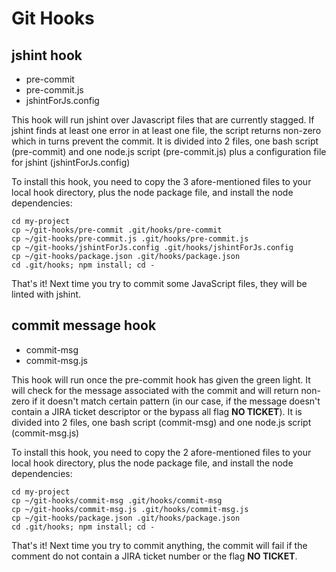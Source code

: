 # Git Hooks

## jshint hook

- pre-commit
- pre-commit.js
- jshintForJs.config

This hook will run jshint over Javascript files that are currently stagged. If jshint finds at least one error in at least one file, the script returns non-zero which in turns prevent the commit. It is divided into 2 files, one bash script (pre-commit) and one node.js script (pre-commit.js) plus a configuration file for jshint (jshintForJs.config)

To install this hook, you need to copy the 3 afore-mentioned files to your local hook directory, plus the node package file, and install the node dependencies:

```
cd my-project
cp ~/git-hooks/pre-commit .git/hooks/pre-commit
cp ~/git-hooks/pre-commit.js .git/hooks/pre-commit.js
cp ~/git-hooks/jshintForJs.config .git/hooks/jshintForJs.config
cp ~/git-hooks/package.json .git/hooks/package.json
cd .git/hooks; npm install; cd -

```
That's it! Next time you try to commit some JavaScript files, they will be linted with jshint.

## commit message hook

- commit-msg
- commit-msg.js

This hook will run once the pre-commit hook has given the green light. It will check for the message associated with the commit and will return non-zero if it doesn't match certain pattern (in our case, if the message doesn't contain a JIRA ticket descriptor or the bypass all flag __NO TICKET__). It is divided into 2 files, one bash script (commit-msg) and one node.js script (commit-msg.js)

To install this hook, you need to copy the 2 afore-mentioned files to your local hook directory, plus the node package file, and install the node dependencies:

```
cd my-project
cp ~/git-hooks/commit-msg .git/hooks/commit-msg
cp ~/git-hooks/commit-msg.js .git/hooks/commit-msg.js
cp ~/git-hooks/package.json .git/hooks/package.json
cd .git/hooks; npm install; cd -

```
That's it! Next time you try to commit anything, the commit will fail if the comment do not contain a JIRA ticket number or the flag __NO TICKET__.
